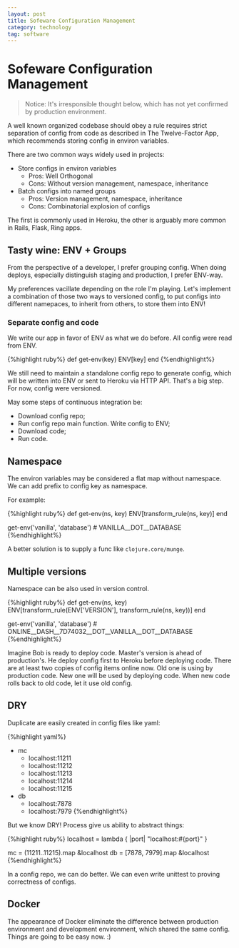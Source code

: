 ```yaml
---
layout: post
title: Sofeware Configuration Management
category: technology
tag: software
---
```


# Sofeware Configuration Management

> Notice: It's irresponsible thought below, which has not yet confirmed by production environment.

A well known organized codebase should obey a rule requires strict separation
of config from code as described in The Twelve-Factor App, which recommends storing
config in environ variables.

There are two common ways widely used in projects:

* Store configs in environ variables
  * Pros: Well Orthogonal
  * Cons: Without version management, namespace, inheritance
* Batch configs into named groups
  * Pros: Version management, namespace, inheritance
  * Cons: Combinatorial explosion of configs

The first is commonly used in Heroku, the other is arguably more common in Rails, Flask, Ring apps.

## Tasty wine: ENV + Groups

From the perspective of a developer, I prefer grouping config.
When doing deploys, especially distinguish staging and production, I
prefer ENV-way.

My preferences vacillate depending on the role I'm playing.
Let's implement a combination of those two ways to versioned config,
to put configs into different namepaces, to inherit from others,
to store them into ENV!

### Separate config and code

We write our app in favor of ENV as what we do before.
All config were read from ENV.

{%highlight ruby%}
def get-env(key)
  ENV[key]
end
{%endhighlight%}

We still need to maintain a standalone config repo to generate config,
which will be written into ENV or sent to Heroku via HTTP API.
That's a big step.
For now, config were versioned.

May some steps of continuous integration be:

* Download config repo;
* Run config repo main function. Write config to ENV;
* Download code;
* Run code.


## Namespace

The environ variables may be considered a flat map without namespace.
We can add prefix to config key as namespace.

For example:

{%highlight ruby%}
def get-env(ns, key)
  ENV[transform_rule(ns, key)]
end

get-env('vanilla', 'database') # VANILLA__DOT__DATABASE
{%endhighlight%}

A better solution is to supply a func like `clojure.core/munge`.

## Multiple versions

Namespace can be also used in version control.

{%highlight ruby%}
def get-env(ns, key)
  ENV[transform_rule(ENV['VERSION'], transform_rule(ns, key))]
end

get-env('vanilla', 'database') # ONLINE__DASH__7D74032__DOT__VANILLA__DOT__DATABASE
{%endhighlight%}

Imagine Bob is ready to deploy code.
Master's version is ahead of production's.
He deploy config first to Heroku before deploying code.
There are at least two copies of config items online now.
Old one is using by production code.
New one will be used by deploying code.
When new code rolls back to old code, let it use old config.

## DRY

Duplicate are easily created in config files like yaml:

{%highlight yaml%}
- mc
  - localhost:11211
  - localhost:11212
  - localhost:11213
  - localhost:11214
  - localhost:11215
- db
  - localhost:7878
  - localhost:7979
{%endhighlight%}

But we know DRY!
Process give us ability to abstract things:

{%highlight ruby%}
localhost = lambda { |port| "localhost:#{port}" }

mc = (11211..11215).map &localhost
db = [7878, 7979].map &localhost
{%endhighlight%}

In a config repo, we can do better.
We can even write unittest to proving correctness of configs.

## Docker

The appearance of Docker eliminate the difference between production environment
and development environment, which shared the same config.
Things are going to be easy now. :)
